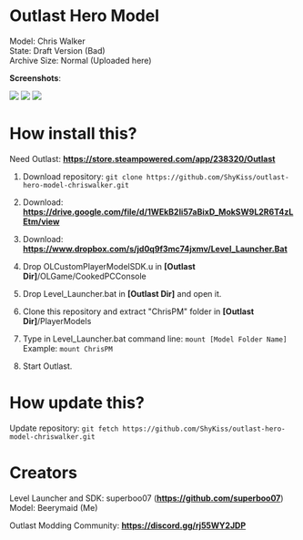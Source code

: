 # Outlast Hero Model

Model: Chris Walker \
State: Draft Version (Bad) \
Archive Size: Normal (Uploaded here)

**Screenshots**:

![](https://i.imgur.com/xZy2B3g.png)
![](https://i.imgur.com/CryLvYX.png)
![](https://i.imgur.com/vaemZyL.png)

# How install this?

Need Outlast: **https://store.steampowered.com/app/238320/Outlast**

1. Download repository: ``git clone https://github.com/ShyKiss/outlast-hero-model-chriswalker.git``

2. Download: **https://drive.google.com/file/d/1WEkB2Ii57aBixD_MokSW9L2R6T4zLEtm/view**

3. Download: **https://www.dropbox.com/s/jd0q9f3mc74jxmv/Level_Launcher.Bat**

4. Drop OLCustomPlayerModelSDK.u in **[Outlast Dir]**/OLGame/CookedPCConsole

5. Drop Level_Launcher.bat in **[Outlast Dir]** and open it.

6. Clone this repository and extract "ChrisPM" folder in **[Outlast Dir]**/PlayerModels

7. Type in Level_Launcher.bat command line: ``mount [Model Folder Name]`` \
   Example: ``mount ChrisPM``
   
8. Start Outlast.

# How update this?

Update repository: ``git fetch https://github.com/ShyKiss/outlast-hero-model-chriswalker.git``

# Creators

Level Launcher and SDK: superboo07 (**https://github.com/superboo07**) \
Model: Beerymaid (Me)

Outlast Modding Community: **https://discord.gg/rj55WY2JDP**
